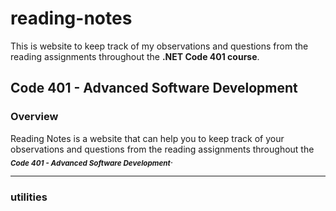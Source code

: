 # reading-notes
This is website to keep track of my observations and questions from the reading assignments throughout the **.NET Code 401 course**.

## Code 401 - Advanced Software Development

### Overview
Reading Notes is a website that can help you to keep track of your observations and questions from the reading assignments throughout the <sub>***Code 401 - Advanced Software Development***</sub>.
___

### utilities
